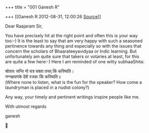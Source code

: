 +++
title = "001 Ganesh R"

+++
[[Ganesh R	2012-08-31, 12:00:26 [Source](https://groups.google.com/g/bvparishat/c/zpA5OW0nAfU)]]



Dear Raajaram Sir,

You have precisely hit at the right point and often this is your way  
too:-) It is the least to say that am very happy with such a seasoned  
pertinence towards any thing and especially so with the issues that  
concern the scholars of Bhaarateeyavidyaa or Indic learning. But  
unfortunately am quite sure that takers or votaries at least, for this  
are quite a few here:-) Here I am reminded of one witty subhaaShita:

श्रोतारः सन्ति नो यत्र वक्ता तस्त् किं करिष्यति।  
नग्नक्षपणके दॆशॆ रजकः किं करिष्यति॥  
(Where none to listen, what is the fun for the speaker? How come a  
laundryman is placed in a nudist colony?)

Any way, your timely and pertinent writings inspire people like me.

With utmost regards

ganesh



